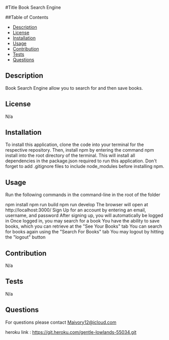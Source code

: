 #Title
Book Search Engine

##Table of Contents
- [Description](#description)
- [License](#license)
- [Installation](#installation)
- [Usage](#usage)
- [Contribution](#contribution)
- [Tests](#tests)
- [Questions](#questions)

## Description 
Book Search Engine allow you to search for and then save books.

## License
N/a

## Installation
To install this application, clone the code into your terminal for the respective repository. Then, install npm by entering the command npm install into the root directory of the terminal. This will install all dependencies in the package.json required to run this application. Don't forget to add .gitignore files to include node_modules before installing npm.

## Usage
Run the following commands in the command-line in the root of the folder

npm install
npm run build
npm run develop
The browser will open at http://localhost:3000/
Sign Up for an account by entering an email, username, and password
After signing up, you will automatically be logged in
Once logged in, you may search for a book
You have the ability to save books, which you can retrieve at the "See Your Books" tab
You can search for books again using the "Search For Books" tab
You may logout by hitting the "logout" button

## Contribution
N/a

## Tests
N/a

## Questions
For questions please contact Maivory12@icloud.com

heroku link : https://git.heroku.com/gentle-lowlands-55034.git

